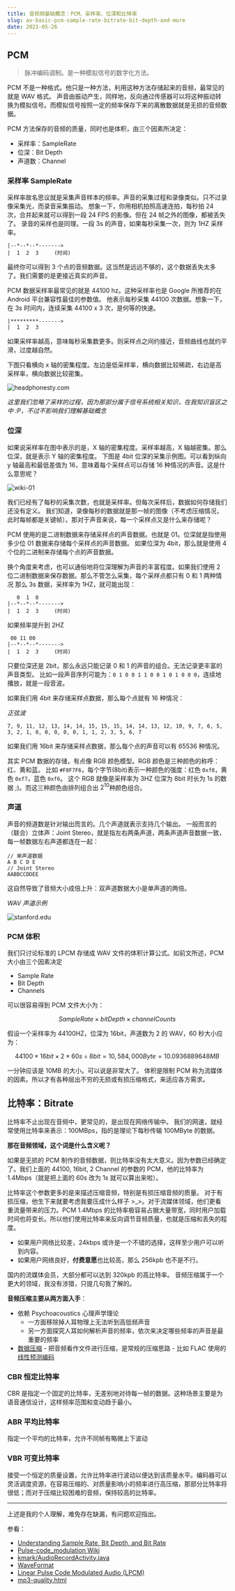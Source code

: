 ```yaml
---
title: 音视频基础概念：PCM、采样率、位深和比特率
slug: av-basic-pcm-sample-rate-bitrate-bit-depth-and-more
date: 2021-05-26
---
```

## PCM

> 脉冲编码调制。是一种模拟信号的数字化方法。

PCM 不是一种格式。他只是一种方法，利用这种方法存储起来的音频，最常见的就是 WAV 格式。
声音由振动产生，同样地，反向通过传感器可以将这种振动转换为模拟信号。而模拟信号按照一定的频率保存下来的离散数据就是无损的音频数据。

PCM 方法保存的音频的质量，同时也是体积，由三个因素所决定：

* 采样率：SampleRate
* 位深：Bit Depth
* 声道数：Channel

### 采样率 SampleRate

采样率故名思议就是采集声音样本的频率。声音的采集过程和录像类似。只不过录像采集光，而录音采集振动。
想象一下，你用相机拍照高速连拍，每秒拍 24 次，合并起来就可以得到一段 24 FPS 的影像。但在 24 帧之外的图像，都被丢失了。
录音的采样也是同理。一段 3s 的声音，如果每秒采集一次，则为 1HZ 采样率。

```
|--*--*--*------->
|  1  2  3     (时间)
```

最终你可以得到 3 个点的音频数据。这当然是远远不够的，这个数据丢失太多了。我们需要的是更接近真实的声音。

PCM 数据采样率最常见的就是 44100 hz。这种采样率也是 Google 所推荐的在 Android 平台兼容性最佳的参数值。
他表示每秒采集 44100 次数据。想象一下，在 3s 时间内，连续采集 44100 x 3 次，是何等的快速。

```
|*********------->
|  1  2  3
```

如果采样率越高，意味每秒采集数更多。则采样点之间约接近，音频曲线也就约平滑，过度越自然。

下图只看横向 x 轴的密集程度。左边是低采样率，横向数据比较稀疏，右边是高采样率，横向数据比较密集。

![headphonesty.com](pasted-image-20210524193036.png)

*这里我们忽略了采样的过程，因为那部分属于信号系统相关知识，在我知识盲区之中 :P，不过不影响我们理解基础概念*

### 位深

如果说采样率在图中表示的是，X 轴的密集程度。采样率越高，X 轴越密集。那么位深，就是表示 Y 轴的密集程度。
下图是 4bit 位深的采集示例图。可以看到纵向 y 轴最高和最低差值为 16，意味着每个采样点可以存储 16 种情况的声音。这是什么意思呢？

![wiki-01](pasted-image-20210526183017.png)

我们已经有了每秒的采集次数，也就是采样率。但每次采样后，数据如何存储我们还没有定义。
我们知道，录像每秒的数据就是那一帧的图像（不考虑压缩情况，此时每帧都是关键帧）。那对于声音来说，每一个采样点又是什么来存储呢？

PCM 使用的是二进制数据来存储采样点的声音数据。也就是 01。位深就是指使用多少位 01 数据来存储每个采样点的声音数据。
如果位深为 4bit，那么就是使用 4 个位的二进制来存储每个点的声音数据。

换个角度来考虑，也可以通俗地将位深理解为声音的丰富程度。如果我们使用 2 位二进制数据来保存数据。那么不管怎么采集，每个采样点都只有 0 和 1 两种情况
那么 3s 数据，采样率为 1HZ，就可能出现：

```
   0  1  0
|--*--*--*------->
|  1  2  3     (时间)
```

如果频率提升到 2HZ

```
 00 11 00
|--*--*--*------->
|  1  2  3     (时间)
```

只要位深还是 2bit，那么永远只能记录 0 和 1 的声音的组合。无法记录更丰富的声音类型。
比如一段声音序列可能为：`0 1 0 0 1 1 0 0 1 0 1 0 0 0`，连续地播放，就是一段音波。

如果我们用 4bit 来存储采样点数据，那么每个点就有 16 种情况：

*正弦波*

```
7, 9, 11, 12, 13, 14, 14, 15, 15, 15, 14, 14, 13, 12, 10, 9, 7, 6, 5, 3, 2, 1, 0, 0, 0, 0, 0, 1, 1, 2, 3, 5, 6, 7
```

如果我们用 16bit 来存储采样点数据，那么每个点的声音可以有 65536 种情况。

其实 PCM 数据的存储，有点像 RGB 颜色模型。RGB 颜色是三种颜色的称呼：红、黄和蓝。
比如 `#F8F7F6`，每个字节(8bit)表示一种颜色的强度：红色 `0xf8`，黄色 `0xf7`，蓝色 `0xf6`。
这个 RGB 就像是采样率为 3HZ 位深为 8bit 时长为 1s 的数据 ;)。而这三种颜色由排列组合出 $2^{10}$种颜色组合。

### 声道

声音的频道数是针对输出而言的。几个声道就表示支持几个输出。
一般而言的（联合）立体声：Joint Stereo，就是指左右两条声道，两条声道声音数据一致，每一帧数据左右声道都连在一起：

```
// 单声道数据
A B C D E
// Joint Stereo
AABBCCDDEE
```

这自然导致了音频大小成倍上升：双声道数据大小是单声道的两倍。

*WAV 声道示例*

![stanford.edu](pasted-image-20210526173810.png)

### PCM 体积

我们只讨论标准的 LPCM 存储成 WAV 文件的体积计算公式。如前文所述，PCM 大小由三个因素决定

* Sample Rate
* Bit Depth
* Channels

可以很容易得到 PCM 文件大小为：

$$
SampleRate \times bitDepth \times channelCounts
$$

假设一个采样率为 44100HZ，位深为 16bit，声道数为 2  的 WAV，60 秒大小应为：

$$
44100 \times 16bit \times 2 \times 60s \div 8bit = 10,584,000 Byte = 10.0936889648 MB
$$

一分钟应该是 10MB 的大小。可以说是非常大了。
体积是限制 PCM 称为流媒体的因素。所以才有各种层出不穷的无损或有损压缩格式，来适应各方需求。

## 比特率：Bitrate

比特率不止出现在音频中，更常见的，是出现在网络传输中。
我们的网速，就经常使用比特率来表示：100MBps，指的是理论下每秒传输 100MByte 的数据。

**那在音频领域，这个词是什么含义呢？**

如果是无损的 PCM 制作的音频数据，则比特率没有太大意义。因为参数已经确定了。我们上面的 44100, 16bit, 2 Channel 的参数的 PCM，他的比特率为 1.4Mbps（就是把上面的 60s 改为 1s 就可以算出来啦）。

比特率这个参数更多的是来描述压缩音频，特别是有损压缩音频的质量。
对于有损压缩，他生下来就要考虑我要压成什么样子 >_>。对于流媒体领域，他们更看重流量带来的压力。PCM 1.4Mbps 的比特率极容易占据大量带宽，同时用户加载时间也将变长。所以他们使用比特率来反向调节音频质量，也就是压缩和丢失的程度。

* 如果用户网络比较差，24kbps 或许是一个不错的选择，这样至少用户可以听到内容。
* 如果用户网络良好，**付费意愿**也比较高，那么 256kpb 也不是不行。

国内的流媒体会员，大部分都可以达到 320kpb 的高比特率。
音频压缩属于一个更大的领域，我没有涉猎，只提几句我了解的。

**音频压缩主要从两方面入手**：

- 依赖 Psychoacoustics 心理声学理论
	- 一方面移除掉人耳物理上无法听到高低频声音
	- 另一方面探究人耳如何解析声音的频率，依次来决定哪些频率的声音是最重要的频率
- [数据压缩](https://zh.wikipedia.org/wiki/%E6%95%B0%E6%8D%AE%E5%8E%8B%E7%BC%A9)
  		- 把音频看作文件进行压缩，是常规的压缩思路
  		- 比如 FLAC 使用的 [线性预测编码](https://zh.wikipedia.org/wiki/%E7%BA%BF%E6%80%A7%E9%A2%84%E6%B5%8B%E7%BC%96%E7%A0%81)

### CBR 恒定比特率

CBR 是指定一个固定的比特率，无差别地对待每一帧的数据。这种场景主要是为语音通信设计，这样频率范围和变动趋于最小。

### ABR 平均比特率

指定一个平均的比特率，允许不同帧有略微上下波动

### VBR 可变比特率

接受一个恒定的质量设置，允许比特率进行波动以便达到该质量水平。编码器可以灵活调度资源，在容易压缩的、对质量影响小的频率进行高压缩，那部分比特率将很低；而对于压缩比较困难的音频，保持较高的比特率。

- - -

上述是我的个人理解，难免存在缺漏，有问题欢迎指出。

参看：

* [Understanding Sample Rate, Bit Depth, and Bit Rate](https://www.headphonesty.com/2019/07/sample-rate-bit-depth-bit-rate/)
* [Pulse-code_modulation Wiki](https://en.wikipedia.org/wiki/Pulse-code_modulation)
* [kmark/AudioRecordActivity.java](https://gist.github.com/kmark/d8b1b01fb0d2febf5770)
* [WaveFormat](https://ccrma.stanford.edu/courses/422-winter-2014/projects/WaveFormat/)
* [Linear Pulse Code Modulated Audio (LPCM)](https://www.loc.gov/preservation/digital/formats/fdd/fdd000011.shtml)
* [mp3-quality.html](http://www.harmjschoonhoven.com/mp3-quality.html)
